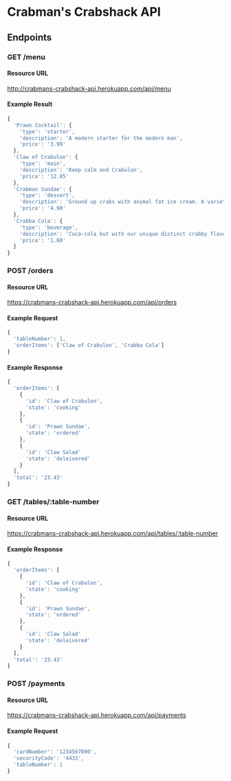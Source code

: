 # Crabman's Crabshack API

## Endpoints

### GET /menu

#### Resource URL

http://crabmans-crabshack-api.herokuapp.com/api/menu

#### Example Result

```javascript
{
  'Prawn Cocktail': {
    'type': 'starter',
    'description': 'A modern starter for the modern man',
    'price': '3.99'
  },
  'Claw of Crabulon': {
    'type': 'main',
    'description': 'Keep calm and Crabulon',
    'price': '12.85'
  },
  'Crabman Sundae': {
    'type': 'dessert',
    'description': 'Ground up crabs with animal fat ice cream. A variety of sauces available.',
    'price': '4.90'
  },
  'Crabba Cola': {
    'type': 'beverage',
    'description': 'Coca-cola but with our unique distinct crabby flavour',
    'price': '1.80'
  }
}
```

### POST /orders

#### Resource URL

https://crabmans-crabshack-api.herokuapp.com/api/orders

#### Example Request

```javascript
{
  'tableNumber': 1,
  'orderItems': ['Claw of Crabulon', 'Crabba Cola']
}
```

#### Example Response

```javascript
{
  'orderItems': [
    {
      'id': 'Claw of Crabulon',
      'state': 'cooking'
    },
    {
      'id': 'Prawn Sundae',
      'state': 'ordered'
    },
    {
      'id': 'Claw Salad'
      'state': 'deleivered'
    }
  ],
  'total': '23.43'
}
```

### GET /tables/:table-number

#### Resource URL

https://crabmans-crabshack-api.herokuapp.com/api/tables/:table-number

#### Example Response

```javascript
{
  'orderItems': [
    {
      'id': 'Claw of Crabulon',
      'state': 'cooking'
    },
    {
      'id': 'Prawn Sundae',
      'state': 'ordered'
    },
    {
      'id': 'Claw Salad'
      'state': 'deleivered'
    }
  ],
  'total': '23.43'
}
```

### POST /payments

#### Resource URL

https://crabmans-crabshack-api.herokuapp.com/api/payments

#### Example Request

```javascript
{
  'cardNumber': '1234567890',
  'securityCode': '4433',
  'tableNumber': 1
}
```
